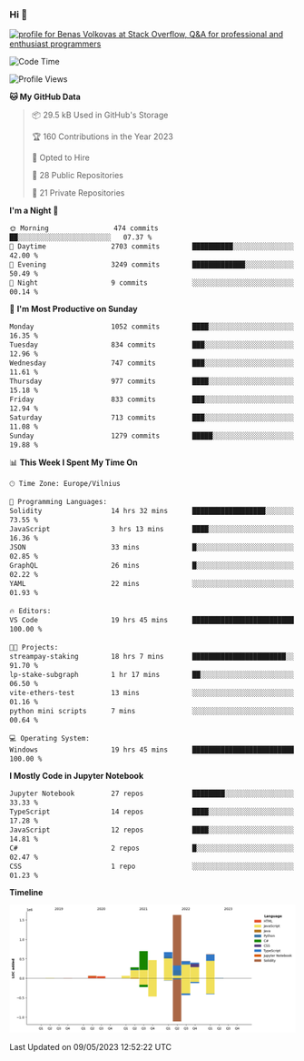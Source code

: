 ### Hi 👋
<a href="https://stackoverflow.com/users/14954249/benas-volkovas"><img src="https://stackoverflow.com/users/flair/14954249.png?theme=dark" width="208" height="58" alt="profile for Benas Volkovas at Stack Overflow, Q&amp;A for professional and enthusiast programmers" title="profile for Benas Volkovas at Stack Overflow, Q&amp;A for professional and enthusiast programmers"></a>

<!--START_SECTION:waka-->
![Code Time](http://img.shields.io/badge/Code%20Time-1%2C437%20hrs%2031%20mins-blue)

![Profile Views](http://img.shields.io/badge/Profile%20Views-0-blue)

**🐱 My GitHub Data** 

> 📦 29.5 kB Used in GitHub's Storage 
 > 
> 🏆 160 Contributions in the Year 2023
 > 
> 💼 Opted to Hire
 > 
> 📜 28 Public Repositories 
 > 
> 🔑 21 Private Repositories 
 > 
**I'm a Night 🦉** 

```text
🌞 Morning                474 commits         ██░░░░░░░░░░░░░░░░░░░░░░░   07.37 % 
🌆 Daytime                2703 commits        ██████████░░░░░░░░░░░░░░░   42.00 % 
🌃 Evening                3249 commits        █████████████░░░░░░░░░░░░   50.49 % 
🌙 Night                  9 commits           ░░░░░░░░░░░░░░░░░░░░░░░░░   00.14 % 
```
📅 **I'm Most Productive on Sunday** 

```text
Monday                   1052 commits        ████░░░░░░░░░░░░░░░░░░░░░   16.35 % 
Tuesday                  834 commits         ███░░░░░░░░░░░░░░░░░░░░░░   12.96 % 
Wednesday                747 commits         ███░░░░░░░░░░░░░░░░░░░░░░   11.61 % 
Thursday                 977 commits         ████░░░░░░░░░░░░░░░░░░░░░   15.18 % 
Friday                   833 commits         ███░░░░░░░░░░░░░░░░░░░░░░   12.94 % 
Saturday                 713 commits         ███░░░░░░░░░░░░░░░░░░░░░░   11.08 % 
Sunday                   1279 commits        █████░░░░░░░░░░░░░░░░░░░░   19.88 % 
```


📊 **This Week I Spent My Time On** 

```text
🕑︎ Time Zone: Europe/Vilnius

💬 Programming Languages: 
Solidity                 14 hrs 32 mins      ██████████████████░░░░░░░   73.55 % 
JavaScript               3 hrs 13 mins       ████░░░░░░░░░░░░░░░░░░░░░   16.36 % 
JSON                     33 mins             █░░░░░░░░░░░░░░░░░░░░░░░░   02.85 % 
GraphQL                  26 mins             █░░░░░░░░░░░░░░░░░░░░░░░░   02.22 % 
YAML                     22 mins             ░░░░░░░░░░░░░░░░░░░░░░░░░   01.93 % 

🔥 Editors: 
VS Code                  19 hrs 45 mins      █████████████████████████   100.00 % 

🐱‍💻 Projects: 
streampay-staking        18 hrs 7 mins       ███████████████████████░░   91.70 % 
lp-stake-subgraph        1 hr 17 mins        ██░░░░░░░░░░░░░░░░░░░░░░░   06.50 % 
vite-ethers-test         13 mins             ░░░░░░░░░░░░░░░░░░░░░░░░░   01.16 % 
python mini scripts      7 mins              ░░░░░░░░░░░░░░░░░░░░░░░░░   00.64 % 

💻 Operating System: 
Windows                  19 hrs 45 mins      █████████████████████████   100.00 % 
```

**I Mostly Code in Jupyter Notebook** 

```text
Jupyter Notebook         27 repos            ████████░░░░░░░░░░░░░░░░░   33.33 % 
TypeScript               14 repos            ████░░░░░░░░░░░░░░░░░░░░░   17.28 % 
JavaScript               12 repos            ████░░░░░░░░░░░░░░░░░░░░░   14.81 % 
C#                       2 repos             █░░░░░░░░░░░░░░░░░░░░░░░░   02.47 % 
CSS                      1 repo              ░░░░░░░░░░░░░░░░░░░░░░░░░   01.23 % 
```



**Timeline**

![Lines of Code chart](https://raw.githubusercontent.com/BenasVolkovas/BenasVolkovas/main/assets/bar_graph.png)


 Last Updated on 09/05/2023 12:52:22 UTC
<!--END_SECTION:waka-->

